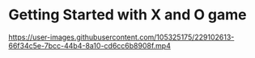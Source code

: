   # Getting Started with X and O game

 https://user-images.githubusercontent.com/105325175/229102613-66f34c5e-7bcc-44b4-8a10-cd6cc6b8908f.mp4
